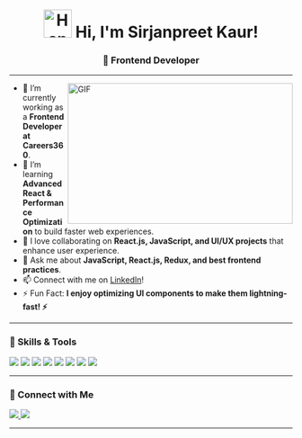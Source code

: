 <h1 align="center">
  <img src="https://media.tenor.com/0CpFOKGVaeMAAAAm/hand-waving-hand.webp" width="50px" alt="Hand Wave"/> 
  Hi, I'm Sirjanpreet Kaur!
</h1>

<h3 align="center">🚀 Frontend Developer</h3>



---
<p dir="auto">
    <img align="right" height="250" width="400" alt="GIF" src="https://mir-s3-cdn-cf.behance.net/project_modules/disp/601014116770475.6068beff4640a.gif" style="max-width: 100%;">
</p>


<ul dir="auto">
  <li>🔭 I’m currently working as a <strong>Frontend Developer at Careers360</strong>.</li>
  <li>🌱 I’m learning <strong>Advanced React & Performance Optimization</strong> to build faster web experiences.</li>
  <li>👯 I love collaborating on <strong>React.js, JavaScript, and UI/UX projects</strong> that enhance user experience.</li>
  <li>💬 Ask me about <strong>JavaScript, React.js, Redux, and best frontend practices</strong>.</li>
  <li>📫 Connect with me on <a href="https://www.linkedin.com/in/sirjan-preet-kaur/">LinkedIn</a>!</li>
  <li>⚡ Fun Fact: <strong>I enjoy optimizing UI components to make them lightning-fast! ⚡</strong></li>
</ul>


---

### 🚀 Skills & Tools
<p align="left">
  <img src="https://img.shields.io/badge/HTML5-E34F26?style=for-the-badge&logo=html5&logoColor=white" />
  <img src="https://img.shields.io/badge/CSS3-1572B6?style=for-the-badge&logo=css3&logoColor=white" />
  <img src="https://img.shields.io/badge/JavaScript-F7DF1E?style=for-the-badge&logo=javascript&logoColor=black" />
  <img src="https://img.shields.io/badge/React-61DAFB?style=for-the-badge&logo=react&logoColor=black" />
  <img src="https://img.shields.io/badge/Redux-764ABC?style=for-the-badge&logo=redux&logoColor=white" />
  <img src="https://img.shields.io/badge/Jest-C21325?style=for-the-badge&logo=jest&logoColor=white" />
  <img src="https://img.shields.io/badge/Git-F05032?style=for-the-badge&logo=git&logoColor=white" />
  <img src="https://img.shields.io/badge/GitHub-181717?style=for-the-badge&logo=github&logoColor=white" />
</p>

---

### 📢 Connect with Me
<p align="left">
  <a href="https://www.linkedin.com/in/sirjan-preet-kaur/" target="_blank">
    <img src="https://img.shields.io/badge/LinkedIn-0077B5?style=for-the-badge&logo=linkedin&logoColor=white" />
  </a>
  <a href="mailto:sirjanpreetkaur43@gmail.com">
    <img src="https://img.shields.io/badge/Gmail-D14836?style=for-the-badge&logo=gmail&logoColor=white" />
  </a>
</p>

---


